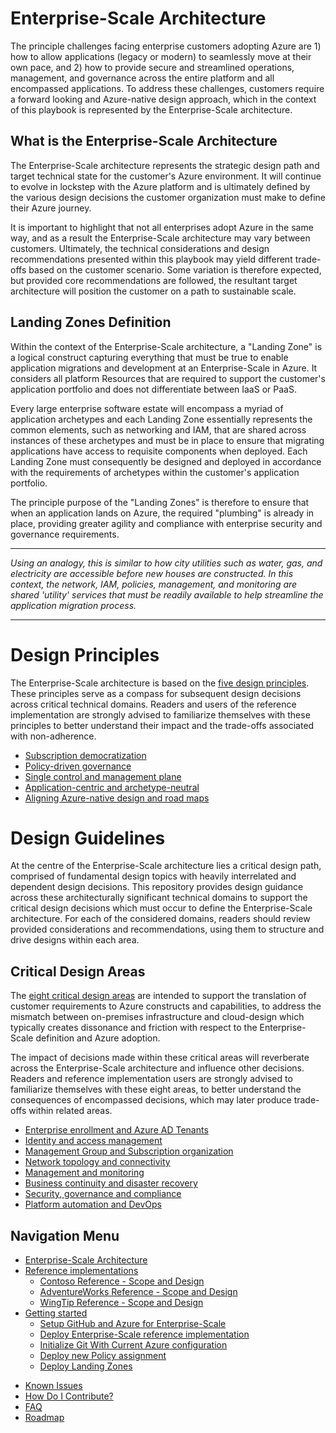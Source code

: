 
# Enterprise-Scale Architecture

The principle challenges facing enterprise customers adopting Azure are 1) how to allow applications (legacy or modern) to seamlessly move at their own pace, and 2) how to provide secure and streamlined operations, management, and governance across the entire platform and all encompassed applications. To address these challenges, customers require a forward looking and Azure-native design approach, which in the context of this playbook is represented by the Enterprise-Scale architecture.

## What is the Enterprise-Scale Architecture

The Enterprise-Scale architecture represents the strategic design path and target technical state for the customer's Azure environment. It will continue to evolve in lockstep with the Azure platform and is ultimately defined by the various design decisions the customer organization must make to define their Azure journey.

It is important to highlight that not all enterprises adopt Azure in the same way, and as a result the Enterprise-Scale architecture may vary between customers. Ultimately, the technical considerations and design recommendations presented within this playbook may yield different trade-offs based on the customer scenario. Some variation is therefore expected, but provided core recommendations are followed, the resultant target architecture will position the customer on a path to sustainable scale.

## Landing Zones Definition

Within the context of the Enterprise-Scale architecture, a "Landing Zone" is a logical construct capturing everything that must be true to enable application migrations and development at an Enterprise-Scale in Azure. It considers all platform Resources that are required to support the customer's application portfolio and does not differentiate between IaaS or PaaS.

Every large enterprise software estate will encompass a myriad of application archetypes and each Landing Zone essentially represents the common elements, such as networking and IAM, that are shared across instances of these archetypes and must be in place to ensure that migrating applications have access to requisite components when deployed. Each Landing Zone must consequently be designed and deployed in accordance with the requirements of archetypes within the customer's application portfolio.

The principle purpose of the "Landing Zones" is therefore to ensure that when an application lands on Azure, the required "plumbing" is already in place, providing greater agility and compliance with enterprise security and governance requirements.

---
_Using an analogy, this is similar to how city utilities such as water, gas, and electricity are accessible before new houses are constructed. In this context, the network, IAM, policies, management, and monitoring are shared 'utility' services that must be readily available to help streamline the application migration process._
***

# Design Principles

The Enterprise-Scale architecture is based on the [five design principles](https://docs.microsoft.com/en-us/azure/cloud-adoption-framework/ready/enterprise-scale/design-principles). These principles serve as a compass for subsequent design decisions across critical technical domains. Readers and users of the reference implementation are strongly advised to familiarize themselves with these principles to better understand their impact and the trade-offs associated with non-adherence.

* [Subscription democratization](https://docs.microsoft.com/en-us/azure/cloud-adoption-framework/ready/enterprise-scale/design-principles?branch#subscription-democratization)
* [Policy-driven governance](https://docs.microsoft.com/en-us/azure/cloud-adoption-framework/ready/enterprise-scale/design-principles#policy-driven-governance)
* [Single control and management plane](https://docs.microsoft.com/en-us/azure/cloud-adoption-framework/ready/enterprise-scale/design-principles#single-control-and-management-plane)
* [Application-centric and archetype-neutral](https://docs.microsoft.com/en-us/azure/cloud-adoption-framework/ready/enterprise-scale/design-principles?#application-centric-and-archetype-neutral)
* [Aligning Azure-native design and road maps](https://docs.microsoft.com/en-us/azure/cloud-adoption-framework/ready/enterprise-scale/design-principles#aligning-azure-native-design-and-road-maps)

# Design Guidelines

At the centre of the Enterprise-Scale architecture lies a critical design path, comprised of fundamental design topics with heavily interrelated and dependent design decisions. This repository provides design guidance across these architecturally significant technical domains to support the critical design decisions which must occur to define the Enterprise-Scale architecture. For each of the considered domains, readers should review provided considerations and recommendations, using them to structure and drive designs within each area.

## Critical Design Areas

The [eight critical design areas](https://docs.microsoft.com/en-us/azure/cloud-adoption-framework/ready/enterprise-scale/design-guidelines#critical-design-areas) are intended to support the translation of customer requirements to Azure constructs and capabilities, to address the mismatch between on-premises infrastructure and cloud-design which typically creates dissonance and friction with respect to the Enterprise-Scale definition and Azure adoption.

The impact of decisions made within these critical areas will reverberate across the Enterprise-Scale architecture and influence other decisions. Readers and reference implementation users are strongly advised to familiarize themselves with these eight areas, to better understand the consequences of encompassed decisions, which may later produce trade-offs within related areas.

* [Enterprise enrollment and Azure AD Tenants](https://docs.microsoft.com/en-us/azure/cloud-adoption-framework/ready/enterprise-scale/enterprise-enrollment-and-azure-ad-tenants)
* [Identity and access management](https://docs.microsoft.com/en-us/azure/cloud-adoption-framework/ready/enterprise-scale/identity-and-access-management)
* [Management Group and Subscription organization](https://docs.microsoft.com/en-us/azure/cloud-adoption-framework/ready/enterprise-scale/management-group-and-subscription-organization)
* [Network topology and connectivity](https://docs.microsoft.com/en-us/azure/cloud-adoption-framework/ready/enterprise-scale/network-topology-and-connectivity)
* [Management and monitoring](https://docs.microsoft.com/en-us/azure/cloud-adoption-framework/ready/enterprise-scale/management-and-monitoring)
* [Business continuity and disaster recovery](https://docs.microsoft.com/en-us/azure/cloud-adoption-framework/ready/enterprise-scale/business-continuity-and-disaster-recovery)
* [Security, governance and compliance](https://docs.microsoft.com/en-us/azure/cloud-adoption-framework/ready/enterprise-scale/security-governance-and-compliance)
* [Platform automation and DevOps](https://docs.microsoft.com/en-us/azure/cloud-adoption-framework/ready/enterprise-scale/platform-automation-and-devops)

## Navigation Menu

* [Enterprise-Scale Architecture](./EnterpriseScale-Architecture.md)
* [Reference implementations](./reference/Readme.md)
  * [Contoso Reference - Scope and Design](./reference/contoso/Readme.md)
  * [AdventureWorks Reference - Scope and Design](./reference/adventureworks/README.md)
  * [WingTip Reference - Scope and Design](./reference/wingtip/README.md)
* [Getting started](./Deploy/getting-started.md)
  * [Setup GitHub and Azure for Enterprise-Scale](./Deploy/setup-github.md)
  * [Deploy Enterprise-Scale reference implementation](./Deploy/configure-own-environment.md)
  * [Initialize Git With Current Azure configuration](./Deploy/discover-environment.md)
  * [Deploy new Policy assignment](./Deploy/deploy-new-policy-assignment.md)
  * [Deploy Landing Zones](./Deploy/deploy-landing-zones.md)
<!--  * [Deploy new Policy Definition](./Deploy/deploy-new-deploy-new-policy-definition.md) -->
* [Known Issues](./EnterpriseScale-Known-Issues.md)
* [How Do I Contribute?](./EnterpriseScale-Contribution.md)
* [FAQ](./EnterpriseScale-FAQ.md)
* [Roadmap](./EnterpriseScale-roadmap.md)
